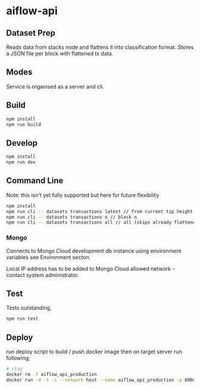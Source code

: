 # aiflow-api

## Dataset Prep

Reads data from stacks node and flattens it into classification format.
Stores a JSON file per block with flattened tx data.

## Modes

Service is organised as a server and cli.

## Build

```bash
npm install
npm run build
```

## Develop

```bash
npm install
npm run dev
```

## Command Line

Note: this isn't yet fully supported but here for future flexibility

```bash
npm install
npm run cli -- datasets transactions latest // from current tip height to last saved block
npm run cli -- datasets transactions n // block n
npm run cli -- datasets transactions all // all (skips already flattened blocks)
```

### Mongo

Connects to Mongo Cloud development db instance using environment variables see Environment secton.

Local IP address has to be added to Mongo Cloud allowed network - contact system administrator.

## Test

Tests outstanding,

```bash
npm run test
```

## Deploy

run deploy script to build / push docker image then on target server run following;

```bash
# stag
docker rm -f aiflow_api_production
docker run -d -t -i --network host --name aiflow_api_production -p 6060:6060 -e NODE_ENV='linode-production' mijoco/aiflow_api
```
